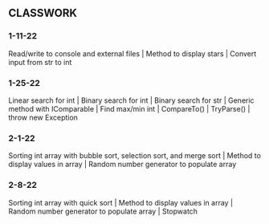 ## CLASSWORK
### 1-11-22
Read/write to console and external files | Method to display stars | Convert input from str to int
### 1-25-22
Linear search for int | Binary search for int | Binary search for str | Generic method with IComparable | Find max/min int | CompareTo() | TryParse() | throw new Exception
### 2-1-22
Sorting int array with bubble sort, selection sort, and merge sort | Method to display values in array | Random number generator to populate array
### 2-8-22
Sorting int array with quick sort | Method to display values in array | Random number generator to populate array | Stopwatch